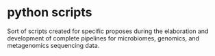 # python scripts

Sort of scripts created for specific proposes during the elaboration and development of complete pipelines for microbiomes, genomics, and metagenomics sequencing data.
